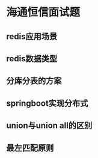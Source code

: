 # 海通恒信面试题
## redis应用场景

## redis数据类型

## 分库分表的方案

## springboot实现分布式

## union与union all的区别

## 最左匹配原则

